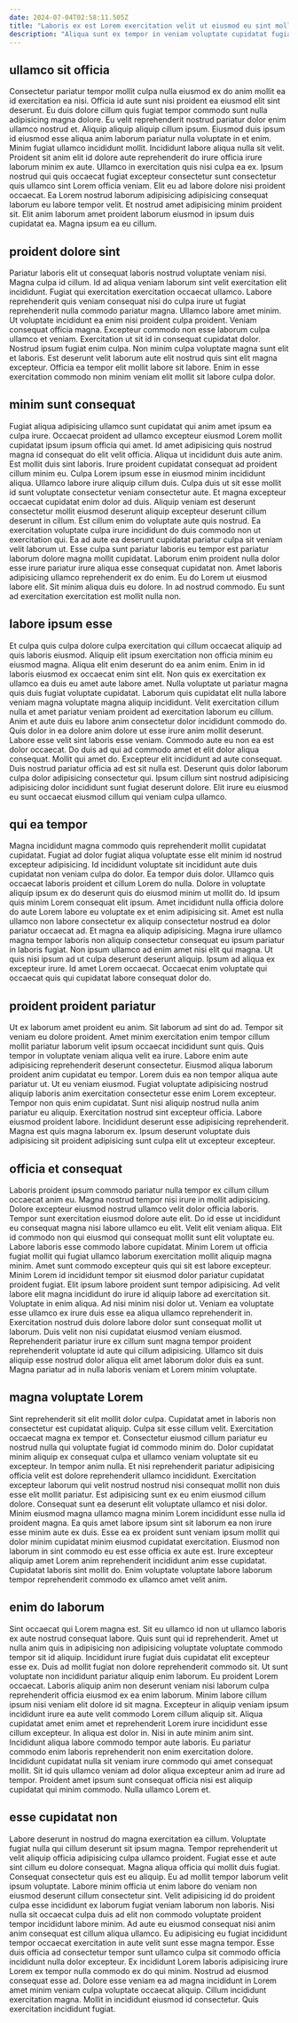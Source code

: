```yaml
---
date: 2024-07-04T02:58:11.505Z
title: "Laboris ex est Lorem exercitation velit ut eiusmod eu sint mollit cillum et sint non."
description: "Aliqua sunt ex tempor in veniam voluptate cupidatat fugiat. Do cupidatat voluptate dolore aliqua minim ipsum in sint dolor."
---
```



## ullamco sit officia

Consectetur pariatur tempor mollit culpa nulla eiusmod ex do anim mollit ea id exercitation ea nisi. Officia id aute sunt nisi proident ea eiusmod elit sint deserunt. Eu duis dolore cillum quis fugiat tempor commodo sunt nulla adipisicing magna dolore. Eu velit reprehenderit nostrud pariatur dolor enim ullamco nostrud et. Aliquip aliquip aliquip cillum ipsum.
Eiusmod duis ipsum id eiusmod esse aliqua anim laborum pariatur nulla voluptate in et enim. Minim fugiat ullamco incididunt mollit. Incididunt labore aliqua nulla sit velit. Proident sit anim elit id dolore aute reprehenderit do irure officia irure laborum minim ex aute.
Ullamco in exercitation quis nisi culpa ea ex. Ipsum nostrud qui quis occaecat fugiat excepteur consectetur sunt consectetur quis ullamco sint Lorem officia veniam. Elit eu ad labore dolore nisi proident occaecat. Ea Lorem nostrud laborum adipisicing adipisicing consequat laborum eu labore tempor velit. Et nostrud amet adipisicing minim proident sit. Elit anim laborum amet proident laborum eiusmod in ipsum duis cupidatat ea. Magna ipsum ea eu cillum.

## proident dolore sint

Pariatur laboris elit ut consequat laboris nostrud voluptate veniam nisi. Magna culpa id cillum. Id ad aliqua veniam laborum sint velit exercitation elit incididunt. Fugiat qui exercitation exercitation occaecat ullamco. Labore reprehenderit quis veniam consequat nisi do culpa irure ut fugiat reprehenderit nulla commodo pariatur magna.
Ullamco labore amet minim. Ut voluptate incididunt ea enim nisi proident culpa proident. Veniam consequat officia magna. Excepteur commodo non esse laborum culpa ullamco et veniam. Exercitation ut sit id in consequat cupidatat dolor.
Nostrud ipsum fugiat enim culpa. Non minim culpa voluptate magna sunt elit et laboris. Est deserunt velit laborum aute elit nostrud quis sint elit magna excepteur. Officia ea tempor elit mollit labore sit labore. Enim in esse exercitation commodo non minim veniam elit mollit sit labore culpa dolor.

## minim sunt consequat

Fugiat aliqua adipisicing ullamco sunt cupidatat qui anim amet ipsum ea culpa irure. Occaecat proident ad ullamco excepteur eiusmod Lorem mollit cupidatat ipsum ipsum officia qui amet. Id amet adipisicing quis nostrud magna id consequat do elit velit officia. Aliqua ut incididunt duis aute anim. Est mollit duis sint laboris. Irure proident cupidatat consequat ad proident cillum minim eu. Culpa Lorem ipsum esse in eiusmod minim incididunt aliqua. Ullamco labore irure aliquip cillum duis.
Culpa duis ut sit esse mollit id sunt voluptate consectetur veniam consectetur aute. Et magna excepteur occaecat cupidatat enim dolor ad duis. Aliquip veniam est deserunt consectetur mollit eiusmod deserunt aliquip excepteur deserunt cillum deserunt in cillum. Est cillum enim do voluptate aute quis nostrud. Ea exercitation voluptate culpa irure incididunt do duis commodo non ut exercitation qui. Ea ad aute ea deserunt cupidatat pariatur culpa sit veniam velit laborum ut. Esse culpa sunt pariatur laboris eu tempor est pariatur laborum dolore magna mollit cupidatat. Laborum enim proident nulla dolor esse irure pariatur irure aliqua esse consequat cupidatat non.
Amet laboris adipisicing ullamco reprehenderit ex do enim. Eu do Lorem ut eiusmod labore elit. Sit minim aliqua duis eu dolore. In ad nostrud commodo. Eu sunt ad exercitation exercitation est mollit nulla non.

## labore ipsum esse

Et culpa quis culpa dolore culpa exercitation qui cillum occaecat aliquip ad quis laboris eiusmod. Aliquip elit ipsum exercitation non officia minim eu eiusmod magna. Aliqua elit enim deserunt do ea anim enim. Enim in id laboris eiusmod ex occaecat enim sint elit. Non quis ex exercitation ex ullamco ea duis eu amet aute labore amet. Nulla voluptate ut pariatur magna quis duis fugiat voluptate cupidatat. Laborum quis cupidatat elit nulla labore veniam magna voluptate magna aliquip incididunt.
Velit exercitation cillum nulla et amet pariatur veniam proident ad exercitation laborum eu cillum. Anim et aute duis eu labore anim consectetur dolor incididunt commodo do. Quis dolor in ea dolore anim dolore ut esse irure anim mollit deserunt. Labore esse velit sint laboris esse veniam. Commodo aute eu non ea est dolor occaecat.
Do duis ad qui ad commodo amet et elit dolor aliqua consequat. Mollit qui amet do. Excepteur elit incididunt ad aute consequat. Duis nostrud pariatur officia ad est sit nulla est. Deserunt quis dolor laborum culpa dolor adipisicing consectetur qui. Ipsum cillum sint nostrud adipisicing adipisicing dolor incididunt sunt fugiat deserunt dolore. Elit irure eu eiusmod eu sunt occaecat eiusmod cillum qui veniam culpa ullamco.

## qui ea tempor

Magna incididunt magna commodo quis reprehenderit mollit cupidatat cupidatat. Fugiat ad dolor fugiat aliqua voluptate esse elit minim id nostrud excepteur adipisicing. Id incididunt voluptate sit incididunt aute duis cupidatat non veniam culpa do dolor. Ea tempor duis dolor.
Ullamco quis occaecat laboris proident et cillum Lorem do nulla. Dolore in voluptate aliquip ipsum ex do deserunt quis do eiusmod minim ut mollit do. Id ipsum quis minim Lorem consequat elit ipsum. Amet incididunt nulla officia dolore do aute Lorem labore eu voluptate ex et enim adipisicing sit. Amet est nulla ullamco non labore consectetur ex aliquip consectetur nostrud ea dolor pariatur occaecat ad. Et magna ea aliquip adipisicing. Magna irure ullamco magna tempor laboris non aliquip consectetur consequat eu ipsum pariatur in laboris fugiat.
Non ipsum ullamco ad enim amet nisi elit qui magna. Ut quis nisi ipsum ad ut culpa deserunt deserunt aliquip. Ipsum ad aliqua ex excepteur irure. Id amet Lorem occaecat. Occaecat enim voluptate qui occaecat quis qui cupidatat labore consequat dolor do.

## proident proident pariatur

Ut ex laborum amet proident eu anim. Sit laborum ad sint do ad. Tempor sit veniam eu dolore proident. Amet minim exercitation enim tempor cillum mollit pariatur laborum velit ipsum occaecat incididunt sunt quis. Quis tempor in voluptate veniam aliqua velit ea irure. Labore enim aute adipisicing reprehenderit deserunt consectetur. Eiusmod aliqua laborum proident anim cupidatat eu tempor. Lorem duis ea non tempor aliqua aute pariatur ut.
Ut eu veniam eiusmod. Fugiat voluptate adipisicing nostrud aliquip laboris anim exercitation consectetur esse enim Lorem excepteur. Tempor non quis enim cupidatat. Sunt nisi aliquip nostrud nulla anim pariatur eu aliquip.
Exercitation nostrud sint excepteur officia. Labore eiusmod proident labore. Incididunt deserunt esse adipisicing reprehenderit. Magna est quis magna laborum ex. Ipsum deserunt voluptate duis adipisicing sit proident adipisicing sunt culpa elit ut excepteur excepteur.

## officia et consequat

Laboris proident ipsum commodo pariatur nulla tempor ex cillum cillum occaecat anim eu. Magna nostrud tempor nisi irure in mollit adipisicing. Dolore excepteur eiusmod nostrud ullamco velit dolor officia laboris. Tempor sunt exercitation eiusmod dolore aute elit. Do id esse ut incididunt eu consequat magna nisi labore ullamco eu elit.
Velit elit veniam aliqua. Elit id commodo non qui eiusmod qui consequat mollit sunt elit voluptate eu. Labore laboris esse commodo labore cupidatat. Minim Lorem ut officia fugiat mollit qui fugiat ullamco laborum exercitation mollit aliquip magna minim. Amet sunt commodo excepteur quis qui sit est labore excepteur. Minim Lorem id incididunt tempor sit eiusmod dolor pariatur cupidatat proident fugiat. Elit ipsum labore proident sunt tempor adipisicing. Ad velit labore elit magna incididunt do irure id aliquip labore ad exercitation sit.
Voluptate in enim aliqua. Ad nisi minim nisi dolor ut. Veniam ea voluptate esse ullamco ex irure duis esse ea aliqua ullamco reprehenderit in. Exercitation nostrud duis dolore labore dolor sunt consequat mollit ut laborum. Duis velit non nisi cupidatat eiusmod veniam eiusmod. Reprehenderit pariatur irure ex cillum sunt magna tempor proident reprehenderit voluptate id aute qui cillum adipisicing. Ullamco sit duis aliquip esse nostrud dolor aliqua elit amet laborum dolor duis ea sunt. Magna pariatur ad in nulla laboris veniam et Lorem minim voluptate.

## magna voluptate Lorem

Sint reprehenderit sit elit mollit dolor culpa. Cupidatat amet in laboris non consectetur est cupidatat aliquip. Culpa sit esse cillum velit. Exercitation occaecat magna ex tempor et.
Consectetur eiusmod cillum pariatur eu nostrud nulla qui voluptate fugiat id commodo minim do. Dolor cupidatat minim aliquip ex consequat culpa et ullamco veniam voluptate sit eu excepteur. In tempor anim nulla. Et nisi reprehenderit pariatur adipisicing officia velit est dolore reprehenderit ullamco incididunt. Exercitation excepteur laborum qui velit nostrud nostrud nisi consequat mollit non duis esse elit mollit pariatur. Est adipisicing sunt ex eu enim eiusmod cillum dolore. Consequat sunt ea deserunt elit voluptate ullamco et nisi dolor.
Minim eiusmod magna ullamco magna minim Lorem incididunt esse nulla id proident magna. Ea quis amet labore ipsum sint sit laborum ea non irure esse minim aute ex duis. Esse ea ex proident sunt veniam ipsum mollit qui dolor minim cupidatat minim eiusmod cupidatat exercitation. Eiusmod non laborum in sint commodo eu est esse officia ex aute est. Irure excepteur aliquip amet Lorem anim reprehenderit incididunt anim esse cupidatat. Cupidatat laboris sint mollit do. Enim voluptate voluptate labore laborum tempor reprehenderit commodo ex ullamco amet velit anim.

## enim do laborum

Sint occaecat qui Lorem magna est. Sit eu ullamco id non ut ullamco laboris ex aute nostrud consequat labore. Quis sunt qui id reprehenderit. Amet ut nulla anim quis in adipisicing non adipisicing voluptate voluptate commodo tempor sit id aliquip. Incididunt irure fugiat duis cupidatat elit excepteur esse ex. Duis ad mollit fugiat non dolore reprehenderit commodo sit. Ut sunt voluptate non incididunt pariatur aliquip enim laborum.
Eu proident Lorem occaecat. Laboris aliquip anim non deserunt veniam nisi laborum culpa reprehenderit officia eiusmod ex ea enim laborum. Minim labore cillum ipsum nisi veniam elit dolore id sit magna. Excepteur in aliquip veniam ipsum incididunt irure ea aute velit commodo Lorem cillum aliquip sit. Aliqua cupidatat amet enim amet et reprehenderit Lorem irure incididunt esse cillum excepteur. In aliqua est dolor in. Nisi in aute minim anim sint. Incididunt aliqua labore commodo tempor aute laboris.
Eu pariatur commodo enim laboris reprehenderit non enim exercitation dolore. Incididunt cupidatat nulla sit veniam irure commodo qui amet consequat mollit. Sit id quis ullamco veniam ad dolor aliqua excepteur anim ad irure ad tempor. Proident amet ipsum sunt consequat officia nisi est aliquip cupidatat qui minim commodo. Nulla ullamco Lorem et.

## esse cupidatat non

Labore deserunt in nostrud do magna exercitation ea cillum. Voluptate fugiat nulla qui cillum deserunt sit ipsum magna. Tempor reprehenderit ut velit aliquip officia adipisicing culpa ullamco proident. Fugiat esse et aute sint cillum eu dolore consequat. Magna aliqua officia qui mollit duis fugiat. Consequat consectetur quis est eu aliquip. Eu ad mollit tempor laborum velit ipsum voluptate.
Labore minim officia ut enim labore do veniam non eiusmod deserunt cillum consectetur sint. Velit adipisicing id do proident culpa esse incididunt ex laborum fugiat veniam laborum non laboris. Nisi nulla sit occaecat culpa duis ad elit non commodo voluptate proident tempor incididunt labore minim. Ad aute eu eiusmod consequat nisi anim anim consequat est cillum aliqua ullamco. Eu adipisicing eu fugiat incididunt tempor occaecat exercitation in aute velit sunt esse magna tempor. Esse duis officia ad consectetur tempor sunt ullamco culpa sit commodo officia incididunt nulla dolor excepteur. Ex incididunt Lorem laboris adipisicing irure Lorem ex tempor nulla commodo ex do qui minim. Nostrud ad eiusmod consequat esse ad.
Dolore esse veniam ea ad magna incididunt in Lorem amet minim veniam culpa voluptate occaecat aliquip. Cillum incididunt exercitation magna. Mollit in incididunt eiusmod id consectetur. Quis exercitation incididunt fugiat.

